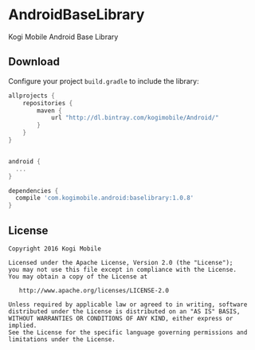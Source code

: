 # AndroidBaseLibrary
Kogi Mobile Android Base Library

Download
--------

Configure your project `build.gradle` to include the library:

```groovy
allprojects {
    repositories {
        maven {
            url "http://dl.bintray.com/kogimobile/Android/"
        }
    }
}
```

```groovy

android {
  ...
}

dependencies {
  compile 'com.kogimobile.android:baselibrary:1.0.8'
}
```

License
-------

    Copyright 2016 Kogi Mobile

    Licensed under the Apache License, Version 2.0 (the "License");
    you may not use this file except in compliance with the License.
    You may obtain a copy of the License at

       http://www.apache.org/licenses/LICENSE-2.0

    Unless required by applicable law or agreed to in writing, software
    distributed under the License is distributed on an "AS IS" BASIS,
    WITHOUT WARRANTIES OR CONDITIONS OF ANY KIND, either express or implied.
    See the License for the specific language governing permissions and
    limitations under the License.
